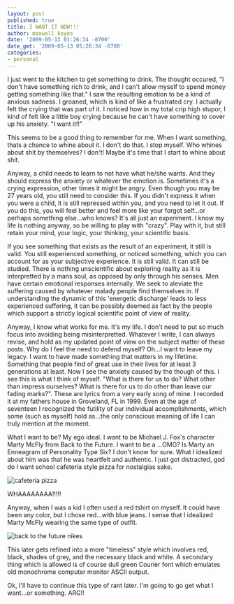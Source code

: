 ```yaml
---
layout: post
published: true
title: I WANT IT NOW!!!
author: maxwell keyes
date: '2009-05-13 01:26:34 -0700'
date_gmt: '2009-05-13 05:26:34 -0700'
categories:
- personal
---
```


I just went to the kitchen to get something to drink. The thought occured, "I don't have something rich to drink, and I can't allow
myself to spend money getting something like that." I saw the resulting emotion to be a kind of anxious sadness. I groaned, which is
kind of like a frustrated cry. I actually felt the crying that was part of it. I noticed how in my total crip high stupor, I kind of
felt like a little boy crying because he can't have something to cover up his anxiety. "I want it!!"

This seems to be a good thing to remember for me. When I want something, thats a chance to whine about it. I don't do that. I
stop myself. Who whines about shit by themselves? I don't! Maybe it's time that I start to whine about shit.

Anyway, a child needs to learn to not have what he/she wants. And they should express the anxiety or whatever the emotion is.
Sometimes it's a crying expression, other times it might be angry. Even though you may be 27 years old, you still need to
consider this. If you didn't express it when you were a child, it is still repressed within you, and you need to let it out.
If you do this, you will feel better and feel more like your forgot self...or perhaps something else...who knows? It's all
just an experiment. I know my life is nothing anyway, so be willing to play with "crazy". Play with it, but still retain
your mind, your logic, your thinking, your scientific basis.

If you see something that exists as the result of an experiment, it still is valid. You still experienced something, or noticed
something, which you can account for as your subjective experience. It is still valid. It can still be studied. There is nothing
unscientific about exploring reality as it is interpretted by a mans soul, as opposed by only through his senses. Men have certain
emotional responses internally. We seek to aleviate the suffering caused by whatever malady people find themselves in. If
understanding the dynamic of this 'energetic discharge' leads to less experienced suffering, it can be possibly deemed as
fact by the people which support a strictly logical scientific point of view of reality.

Anyway, I know what works for me. It's my life. I don't need to put so much focus into avoiding being misinterpretted. Whatever
I write, I can always revise, and hold as my updated point of view on the subject matter of these posts. Why do I feel the need
to defend myself? Oh...I want to leave my legacy. I want to have made something that matters in my lifetime. Something that
people find of great use in their lives for at least 3 generations at least. Now I see the anxiety caused by the though of this.
I see this is what I think of myself. "What is there for us to do? What other than impress ourselves? What is there for us to
do other than leave our fading marks?". These are lyrics from a very early song of mine. I recorded it at my fathers house in
Groveland, FL in 1999. Even at the age of seventeen I recognized the futility of our individual accomplishments, which some
(such as myself) hold as...the only conscious meaning of life I can truly mention at the moment.

What I want to be? My ego ideal. I want to be Michael J. Fox's character Marty McFly from Back to the Future. I want to be a
...OMG? Is Marty an Enneagram of Personality Type Six? I don't know for sure. What I idealized about him was that he was
heartfelt and authentic. I just got distracted, god do I want school cafeteria style pizza for nostalgias sake.

![cafeteria pizza](http://redconfetti-assets.s3-us-west-2.amazonaws.com/images/posts/square_cafeteria_pizza-300x214.jpg "cafeteria pizza")

WHAAAAAAAA!!!!!

Anyway, when I was a kid I often used a red tshirt on myself. It could have been any color, but I chose red...with blue jeans.
I sense that I idealized Marty McFly wearing the same type of outfit.

![back to the future nikes](http://redconfetti-assets.s3-us-west-2.amazonaws.com/images/posts/backtothefuturenikes-300x196.jpg "back to the future nikes")

This later gets refined into a more "timeless" style which involves red, black, shades of grey, and the necessary black and
white. A secondary thing which is allowed is of course dull green Courier font which emulates old monochrome computer monitor
ASCII output.

Ok, I'll have to continue this type of rant later. I'm going to go get what I want...or something. ARG!!

